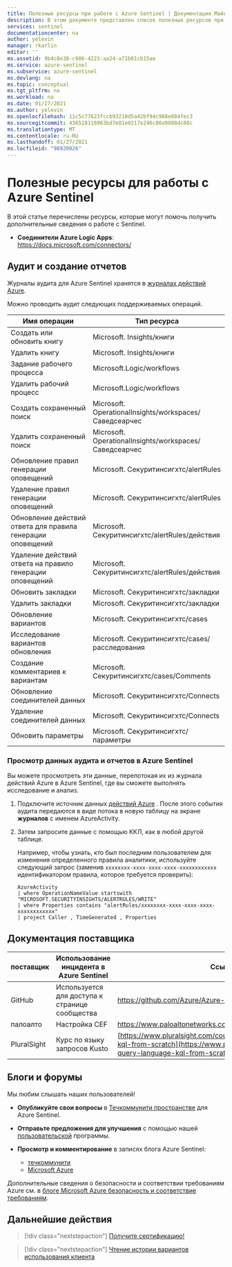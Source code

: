 ```yaml
---
title: Полезные ресурсы при работе с Azure Sentinel | Документация Майкрософт
description: В этом документе представлен список полезных ресурсов при работе с Sentinel Azure.
services: sentinel
documentationcenter: na
author: yelevin
manager: rkarlin
editor: ''
ms.assetid: 9b4c8e38-c986-4223-aa24-a71b01cb15ae
ms.service: azure-sentinel
ms.subservice: azure-sentinel
ms.devlang: na
ms.topic: conceptual
ms.tgt_pltfrm: na
ms.workload: na
ms.date: 01/27/2021
ms.author: yelevin
ms.openlocfilehash: 11c5c77623fcc693210d5a42bf94c968e884fec3
ms.sourcegitcommit: 436518116963bd7e81e0217e246c80a9808dc88c
ms.translationtype: MT
ms.contentlocale: ru-RU
ms.lasthandoff: 01/27/2021
ms.locfileid: "98920026"
---
```

# <a name="useful-resources-for-working-with-azure-sentinel"></a>Полезные ресурсы для работы с Azure Sentinel



В этой статье перечислены ресурсы, которые могут помочь получить дополнительные сведения о работе с Sentinel.

- **Соединители Azure Logic Apps**: <https://docs.microsoft.com/connectors/>


## <a name="auditing-and-reporting"></a>Аудит и создание отчетов
Журналы аудита для Azure Sentinel хранятся в [журналах действий Azure](../azure-monitor/platform/platform-logs-overview.md).

Можно проводить аудит следующих поддерживаемых операций.

|Имя операции|    Тип ресурса|
|----|----|
|Создать или обновить книгу  |Microsoft. Insights/книги|
|Удалить книгу    |Microsoft. Insights/книги|
|Задание рабочего процесса   |Microsoft.Logic/workflows|
|Удалить рабочий процесс    |Microsoft.Logic/workflows|
|Создать сохраненный поиск    |Microsoft. OperationalInsights/workspaces/Саведсеарчес|
|Удалить сохраненный поиск    |Microsoft. OperationalInsights/workspaces/Саведсеарчес|
|Обновление правил генерации оповещений |Microsoft. Секуритинсигхтс/alertRules|
|Удаление правил генерации оповещений |Microsoft. Секуритинсигхтс/alertRules|
|Обновление действий ответа для правила генерации оповещений |Microsoft. Секуритинсигхтс/alertRules/действия|
|Удаление действий ответа на правило генерации оповещений |Microsoft. Секуритинсигхтс/alertRules/действия|
|Обновить закладки   |Microsoft. Секуритинсигхтс/закладки|
|Удалить закладки   |Microsoft. Секуритинсигхтс/закладки|
|Обновление вариантов   |Microsoft. Секуритинсигхтс/cases|
|Исследование вариантов обновления  |Microsoft. Секуритинсигхтс/cases/расследования|
|Создание комментариев к вариантам   |Microsoft. Секуритинсигхтс/cases/Comments|
|Обновление соединителей данных |Microsoft. Секуритинсигхтс/Connects|
|Удаление соединителей данных |Microsoft. Секуритинсигхтс/Connects|
|Обновить параметры    |Microsoft. Секуритинсигхтс/параметры|

### <a name="view-audit-and-reporting-data-in-azure-sentinel"></a>Просмотр данных аудита и отчетов в Azure Sentinel

Вы можете просмотреть эти данные, перепотокая их из журнала действий Azure в Azure Sentinel, где вы сможете выполнять исследование и анализ.

1. Подключите источник данных [действий Azure](connect-azure-activity.md) . После этого события аудита передаются в виде потока в новую таблицу на экране **журналов** с именем AzureActivity.

1. Затем запросите данные с помощью ККЛ, как в любой другой таблице.

    Например, чтобы узнать, кто был последним пользователем для изменения определенного правила аналитики, используйте следующий запрос (заменив `xxxxxxxx-xxxx-xxxx-xxxx-xxxxxxxxxxxx` идентификатором правила, которое требуется проверить):

    ```kusto
    AzureActivity
    | where OperationNameValue startswith "MICROSOFT.SECURITYINSIGHTS/ALERTRULES/WRITE"
    | where Properties contains "alertRules/xxxxxxxx-xxxx-xxxx-xxxx-xxxxxxxxxxxx"
    | project Caller , TimeGenerated , Properties
    ```



## <a name="vendor-documentation"></a>Документация поставщика

| **поставщик**  | **Использование инцидента в Azure Sentinel** | **Ссылка**|
|----|----|----|
| GitHub| Используется для доступа к странице сообщества| <https://github.com/Azure/Azure-Sentinel> |
| палоалто| Настройка CEF| <https://www.paloaltonetworks.com/documentation/misc/cef.html>|
| PluralSight | Курс по языку запросов Kusto| [https://www.pluralsight.com/courses/kusto-query-language-kql-from-scratch](https://www.pluralsight.com/courses/kusto-query-language-kql-from-scratch)|

## <a name="blogs-and-forums"></a>Блоги и форумы

Мы любим слышать наших пользователей!

- **Опубликуйте свои вопросы** в [Течкоммунити пространстве](https://techcommunity.microsoft.com/t5/Azure-Sentinel/bd-p/AzureSentinel) для Azure Sentinel. 

- **Отправьте предложения для улучшения** с помощью нашей [пользовательской](https://feedback.azure.com/forums/920458-azure-sentinel) программы.

- **Просмотр и комментирование** в записях блога Azure Sentinel:

    - [течкоммунити](https://techcommunity.microsoft.com/t5/Azure-Sentinel/bg-p/AzureSentinelBlog) 
    - [Microsoft Azure](https://azure.microsoft.com/blog/tag/azure-sentinel/)

Дополнительные сведения о безопасности и соответствии требованиям Azure см. в [блоге Microsoft Azure безопасность и соответствие требованиям](https://techcommunity.microsoft.com/t5/microsoft-security-and/bg-p/MicrosoftSecurityandCompliance).


## <a name="next-steps"></a>Дальнейшие действия

> [!div class="nextstepaction"]
> [Получите сертификацию!](/learn/paths/security-ops-sentinel/)

> [!div class="nextstepaction"]
> [Чтение истории вариантов использования клиента](https://customers.microsoft.com/en-us/search?sq=%22Azure%20Sentinel%20%22&ff=&p=0&so=story_publish_date%20desc)

